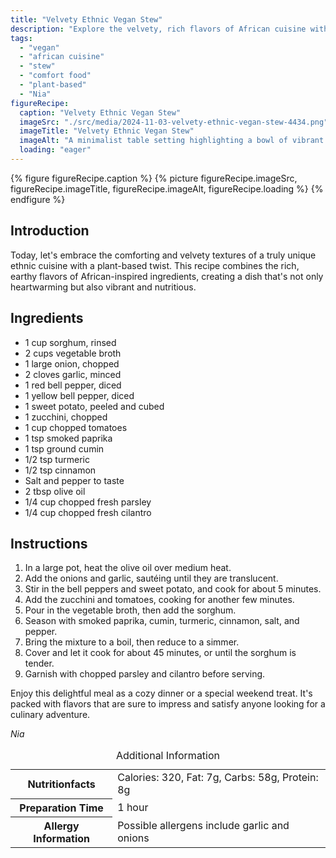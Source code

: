 ```yaml
---
title: "Velvety Ethnic Vegan Stew"
description: "Explore the velvety, rich flavors of African cuisine with this vegan stew, perfect for a cozy meal. Packed with nutritious ingredients and vibrant spices, it's a culinary treat."
tags:
  - "vegan"
  - "african cuisine"
  - "stew"
  - "comfort food"
  - "plant-based"
  - "Nia"
figureRecipe: 
  caption: "Velvety Ethnic Vegan Stew"
  imageSrc: "./src/media/2024-11-03-velvety-ethnic-vegan-stew-4434.png"
  imageTitle: "Velvety Ethnic Vegan Stew"
  imageAlt: "A minimalist table setting highlighting a bowl of vibrant ethnic vegan stew with red and yellow bell peppers, sweet potatoes, and fresh herbs, warmly lit for a cozy ambiance."
  loading: "eager"
---
```


{% figure figureRecipe.caption %}
{% picture figureRecipe.imageSrc, figureRecipe.imageTitle, figureRecipe.imageAlt, figureRecipe.loading %}
{% endfigure %}

## Introduction

Today, let's embrace the comforting and velvety textures of a truly unique ethnic cuisine with a plant-based twist. This recipe combines the rich, earthy flavors of African-inspired ingredients, creating a dish that's not only heartwarming but also vibrant and nutritious.

## Ingredients

- 1 cup sorghum, rinsed
- 2 cups vegetable broth
- 1 large onion, chopped
- 2 cloves garlic, minced
- 1 red bell pepper, diced
- 1 yellow bell pepper, diced
- 1 sweet potato, peeled and cubed
- 1 zucchini, chopped
- 1 cup chopped tomatoes
- 1 tsp smoked paprika
- 1 tsp ground cumin
- 1/2 tsp turmeric
- 1/2 tsp cinnamon
- Salt and pepper to taste
- 2 tbsp olive oil
- 1/4 cup chopped fresh parsley
- 1/4 cup chopped fresh cilantro

## Instructions

1. In a large pot, heat the olive oil over medium heat.
2. Add the onions and garlic, sautéing until they are translucent.
3. Stir in the bell peppers and sweet potato, and cook for about 5 minutes.
4. Add the zucchini and tomatoes, cooking for another few minutes.
5. Pour in the vegetable broth, then add the sorghum.
6. Season with smoked paprika, cumin, turmeric, cinnamon, salt, and pepper.
7. Bring the mixture to a boil, then reduce to a simmer.
8. Cover and let it cook for about 45 minutes, or until the sorghum is tender.
9. Garnish with chopped parsley and cilantro before serving.

Enjoy this delightful meal as a cozy dinner or a special weekend treat. It's packed with flavors that are sure to impress and satisfy anyone looking for a culinary adventure.

*Nia*

<table><caption class='sr-only'>Additional Information</caption><tr><th>Nutritionfacts</th><td>Calories: 320, Fat: 7g, Carbs: 58g, Protein: 8g&nbsp;</td></tr><tr><th>Preparation Time</th><td>1 hour&nbsp;</td></tr><tr><th>Allergy Information</th><td>Possible allergens include garlic and onions&nbsp;</td></tr></table>

